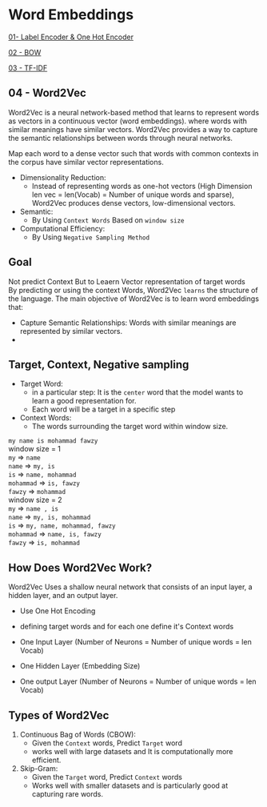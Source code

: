 # Word Embeddings

[01- Label Encoder & One Hot Encoder](https://github.com/Fawzy-AI-Explorer/NLP-Tea/tree/main/02-Word%20Embeddings/2.1-Label%20Encoder%20and%20One%20Hot%20Encoder)   

[02 - BOW](https://github.com/Fawzy-AI-Explorer/NLP-Tea/tree/main/02-Word%20Embeddings/2.2-BOW)   

[03 - TF-IDF](https://github.com/Fawzy-AI-Explorer/NLP-Tea/tree/main/02-Word%20Embeddings/2.3-TF_IDF)   

## 04 - Word2Vec

Word2Vec is a neural network-based method that learns to represent words as vectors in a continuous vector (word embeddings). where words with similar meanings have similar vectors. Word2Vec provides a way to capture the semantic relationships between words through neural networks.  

Map each word to a dense vector such that words with common contexts in the corpus have similar vector representations.  


- Dimensionality Reduction:
  - Instead of representing words as one-hot vectors (High Dimension len vec = len(Vocab) = Number of unique words and sparse), Word2Vec produces dense vectors, low-dimensional vectors.  
- Semantic:
  - By Using `Context Words` Based on `window size` 
- Computational Efficiency:
  - By Using `Negative Sampling Method`  

## Goal

Not predict Context But to Leaern Vector representation of target words  
By predicting or using the context Words, Word2Vec `learns` the structure of the language.
The main objective of Word2Vec is to learn word embeddings that:
- Capture Semantic Relationships: Words with similar meanings are represented by similar vectors.
- 
## Target, Context, Negative sampling

- Target Word:
  - in a particular step: It is the `center` word that the model wants to learn a good representation for.
  - Each word will be a target in a specific step  
- Context Words:
  - The words surrounding the target word within window size.

`my name is mohammad fawzy`                
window size = 1    
`my` => `name`    
`name` => `my, is`       
`is` => `name, mohammad`         
`mohammad` => `is, fawzy`         
`fawzy` => `mohammad`          
window size = 2           
`my` => `name , is`          
`name` => `my, is, mohammad`          
`is` => `my, name, mohammad, fawzy`          
`mohammad` => `name, is, fawzy`            
`fawzy` => `is, mohammad`           
     




## How Does Word2Vec Work?  

Word2Vec Uses a shallow neural network that consists of an input layer, a hidden layer, and an output layer.  

- Use One Hot Encoding
- defining target words and for each one define it's Context words

- One Input Layer  (Number of Neurons = Number of unique words = len Vocab)
- One Hidden Layer (Embedding Size)
- One output Layer (Number of Neurons = Number of unique words = len Vocab)


## Types of Word2Vec
1. Continuous Bag of Words (CBOW):
   - Given the `Context` words, Predict `Target` word
   - works well with large datasets and It is computationally more efficient.
2. Skip-Gram:
   -  Given the `Target` word, Predict `Context` words
   -  Works well with smaller datasets and is particularly good at capturing rare words.
















